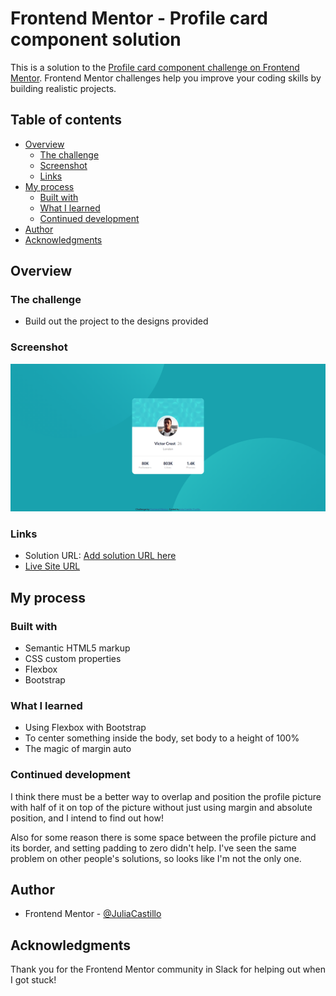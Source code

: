 # Frontend Mentor - Profile card component solution

This is a solution to the [Profile card component challenge on Frontend Mentor](https://www.frontendmentor.io/challenges/profile-card-component-cfArpWshJ). Frontend Mentor challenges help you improve your coding skills by building realistic projects. 

## Table of contents

- [Overview](#overview)
  - [The challenge](#the-challenge)
  - [Screenshot](#screenshot)
  - [Links](#links)
- [My process](#my-process)
  - [Built with](#built-with)
  - [What I learned](#what-i-learned)
  - [Continued development](#continued-development)
- [Author](#author)
- [Acknowledgments](#acknowledgments)


## Overview

### The challenge

- Build out the project to the designs provided

### Screenshot

![Solution Screenshot](images\Profile-card-componenet-mysolution-screenshot.png)

### Links

- Solution URL: [Add solution URL here](https://your-solution-url.com)
- [Live Site URL](https://juliacastillo.github.io/FM-profile-card/)

## My process

### Built with

- Semantic HTML5 markup
- CSS custom properties
- Flexbox
- Bootstrap


### What I learned

- Using Flexbox with Bootstrap
- To center something inside the body, set body to a height of 100%
- The magic of margin auto

### Continued development

I think there must be a better way to overlap and position the profile picture with half of it on top of the picture without just using margin and absolute position, and I intend to find out how!

Also for some reason there is some space between the profile picture and its border, and setting padding to zero didn't help. I've seen the same problem on other people's solutions, so looks like I'm not the only one.


## Author

- Frontend Mentor - [@JuliaCastillo](https://www.frontendmentor.io/profile/yourusername)



## Acknowledgments

Thank you for the Frontend Mentor community in Slack for helping out when I got stuck!
